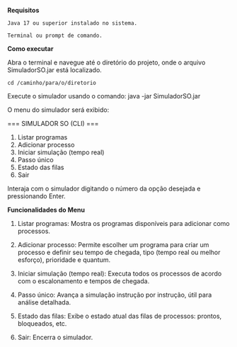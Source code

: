 **Requisitos**

    Java 17 ou superior instalado no sistema.
    
    Terminal ou prompt de comando.
    
**Como executar**

Abra o terminal e navegue até o diretório do projeto, onde o arquivo SimuladorSO.jar está localizado.

    cd /caminho/para/o/diretorio


Execute o simulador usando o comando: java -jar SimuladorSO.jar


O menu do simulador será exibido:

=== SIMULADOR SO (CLI) ===
1) Listar programas
2) Adicionar processo
3) Iniciar simulação (tempo real)
4) Passo único
5) Estado das filas
0) Sair

Interaja com o simulador digitando o número da opção desejada e pressionando Enter.

**Funcionalidades do Menu**

1) Listar programas: Mostra os programas disponíveis para adicionar como processos.

2) Adicionar processo: Permite escolher um programa para criar um processo e definir seu tempo de chegada, tipo (tempo real ou melhor esforço), prioridade e quantum.

3) Iniciar simulação (tempo real): Executa todos os processos de acordo com o escalonamento e tempos de chegada.

4) Passo único: Avança a simulação instrução por instrução, útil para análise detalhada.

5) Estado das filas: Exibe o estado atual das filas de processos: prontos, bloqueados, etc.

0) Sair: Encerra o simulador.